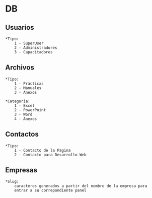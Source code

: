 DB
=========

Usuarios
----
    *Tipo: 
        1 - SuperUser
        2 - Administradores
        3 - Capacitadores
        
Archivos
----
    *Tipo:
        1 - Prácticas
        2 - Manuales
        3 - Anexos
    
    *Categoria:
        1 - Excel
        2 - PowerPoint
        3 - Word
        4 - Anexos

Contactos
----
    *Tipo:
        1 - Contacto de la Pagina
        2 - Contacto para Desarrollo Web
        
Empresas
----
    *Slug:
        caracteres generados a partir del nombre de la empresa para 
        entrar a su correpondiente panel
        

